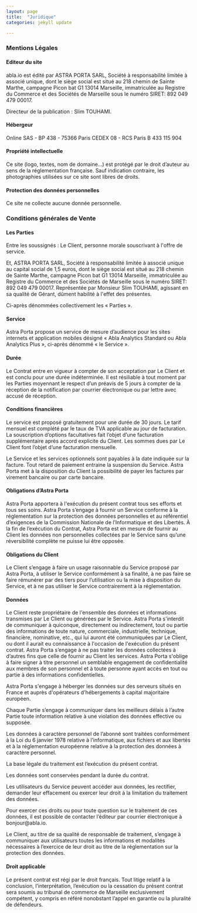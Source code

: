 ```yaml
---
layout: page
title:  "Juridique"
categories: jekyll update

---
```

<div class="max__body-width"><h3>Mentions Légales</h3><h4>Editeur du site</h4><p>abla.io est édité par ASTRA PORTA SARL, Société à responsabilité limitée à associé unique, dont le siège social est situé au 218 chemin de Sainte Marthe, campagne Picon bat G1 13014 Marseille, immatriculée au Registre du Commerce et des Sociétés de Marseille sous le numéro SIRET: 892 049 479 00017.</p><p>Directeur de la publication : Slim TOUHAMI. </p><h4>Hébergeur</h4><p>Online SAS - BP 438 - 75366 Paris CEDEX 08 - RCS Paris B 433 115 904 </p><h4>Propriété intellectuelle</h4><p>Ce site (logo, textes, nom de domaine…) est protégé par le droit d’auteur au sens de la réglementation française. Sauf indication contraire, les photographies utilisées sur ce site sont libres de droits.</p><h4>Protection des données personnelles</h4><p>Ce site ne collecte aucune donnée personnelle.</p><h3>Conditions générales de Vente</h3><h4>Les Parties</h4><p>Entre les soussignés : Le Client, personne morale souscrivant à l'offre de service.</p><p>Et, ASTRA PORTA SARL, Société à responsabilité limitée à associé unique au capital social de 1,5 euros, dont le siège social est situé au 218 chemin de Sainte Marthe, campagne Picon bat G1 13014 Marseille, immatriculée au Registre du Commerce et des Sociétés de Marseille sous le numéro SIRET: 892 049 479 00017. Représentée par Monsieur Slim TOUHAMI, agissant en sa qualité de Gérant, dûment habilité à l'effet des présentes.</p><p>Ci-après dénommées collectivement les « Parties ». </p><h4>Service</h4><p>Astra Porta propose un service de mesure d’audience pour les sites internets et application mobiles désigné « Abla Analytics Standard ou Abla Analytics Plus », ci-après dénommé « le Service ».</p><h4>Durée</h4><p>Le Contrat entre en vigueur à compter de son acceptation par Le Client et est conclu pour une durée indéterminée. Il est résiliable à tout moment par les Parties moyennant le respect d’un préavis de 5 jours à compter de la réception de la notification par courrier électronique ou par lettre avec accusé de réception.</p><h4>Conditions financières</h4><p>Le service est proposé gratuitement pour une durée de 30 jours. Le tarif mensuel est complété par le taux de TVA applicable au jour de facturation. La souscription d’options facultatives fait l’objet d’une facturation supplémentaire après accord explicite du Client. Les sommes dues par Le Client font l’objet d’une facturation mensuelle.</p><p>Le Service et les services optionnels sont payables à la date indiquée sur la facture. Tout retard de paiement entraine la suspension du Service. Astra Porta met à la disposition du Client la possibilité de payer les factures par virement bancaire ou par carte bancaire.</p><h4>Obligations d’Astra Porta</h4><p>Astra Porta apportera à l'exécution du présent contrat tous ses efforts et tous ses soins. Astra Porta s’engage à fournir un Service conforme à la réglementation sur la protection des données personnelles et au référentiel d’exigences de la Commission Nationale de l’Informatique et des Libertés. À la fin de l’exécution du Contrat, Astra Porta est en mesure de fournir au Client les données non personnelles collectées par le Service sans qu’une réversibilité complète ne puisse lui être opposée.</p><h4>Obligations du Client</h4><p>Le Client s’engage à faire un usage raisonnable du Service proposé par Astra Porta, à utiliser le Service conformément à sa finalité, à ne pas faire se faire rémunérer par des tiers pour l’utilisation ou la mise à disposition du Service, et à ne pas utiliser le Service contrairement à la réglementation.</p><h4>Données</h4><p>Le Client reste propriétaire de l'ensemble des données et informations transmises par Le Client ou générées par le Service. Astra Porta s'interdit de communiquer à quiconque, directement ou indirectement, tout ou partie des informations de toute nature, commerciale, industrielle, technique, financière, nominative, etc., qui lui auront été communiquées par Le Client, ou dont il aurait eu connaissance à l'occasion de l'exécution du présent contrat. Astra Porta s’engage à ne pas traiter les données collectées à d’autres fins que celle de fournir au Client les services. Astra Porta s'oblige à faire signer à titre personnel un semblable engagement de confidentialité aux membres de son personnel et à toute personne ayant accès en tout ou partie à des informations confidentielles.</p><p>Astra Porta s'engage à héberger les données sur des serveurs situés en France et auprès d'opérateurs d'hébergements à capital majoritaire européen.</p><p>Chaque Partie s’engage à communiquer dans les meilleurs délais à l’autre Partie toute information relative à une violation des données effective ou supposée.</p><p>Les données à caractère personnel de l’abonné sont traitées conformément à la Loi du 6 janvier 1978 relative à l’informatique, aux fichiers et aux libertés et à la réglementation européenne relative à la protection des données à caractère personnel.</p><p>La base légale du traitement est l’exécution du présent contrat.</p><p>Les données sont conservées pendant la durée du contrat.</p><p>Les utilisateurs du Service peuvent accéder aux données, les rectifier, demander leur effacement ou exercer leur droit à la limitation du traitement des données.</p><p>Pour exercer ces droits ou pour toute question sur le traitement de ces données, il est possible de contacter l’éditeur par courrier électronique à bonjour@abla.io.</p><p>Le Client, au titre de sa qualité de responsable de traitement, s’engage à communiquer aux utilisateurs toutes les informations et modalités nécessaires à l’exercice de leur droit au titre de la réglementation sur la protection des données.</p><h4>Droit applicable</h4><p>Le présent contrat est régi par le droit français. Tout litige relatif à la conclusion, l’interprétation, l’exécution ou la cessation du présent contrat sera soumis au tribunal de commerce de Marseille exclusivement compétent, y compris en référé nonobstant l’appel en garantie ou la pluralité de défendeurs.</p></div>
